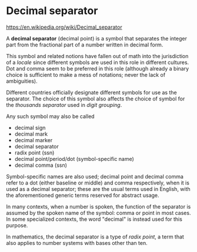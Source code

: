 # Decimal separator

https://en.wikipedia.org/wiki/Decimal_separator

A **decimal separator** (decimal point) is a symbol that separates the integer part from the fractional part of a number written in decimal form.

This symbol and related notions have fallen out of math into the jurisdiction of a *locale* since different symbols are used in this role in different cultures. Dot and comma seem to be preferred in this role (although already a binary choice is sufficient to make a mess of notations; never the lack of ambiguities).

Different countries officially designate different symbols for use as the separator. The choice of this symbol also affects the choice of symbol for the *thousands separator* used in *digit grouping*.

Any such symbol may also be called
- decimal sign
- decimal mark
- decimal marker
- decimal separator
- radix point (ssn)
- decimal point/period/dot (symbol-specific name)
- decimal comma (ssn)

Symbol-specific names are also used; decimal point and decimal comma refer to a dot (either baseline or middle) and comma respectively, when it is used as a decimal separator; these are the usual terms used in English, with the aforementioned generic terms reserved for abstract usage.

In many contexts, when a number is spoken, the function of the separator is assumed by the spoken name of the symbol: comma or point in most cases. In some specialized contexts, the word "decimal" is instead used for this purpose.

In mathematics, the decimal separator is a type of *radix point*, a term that also applies to number systems with bases other than ten.
